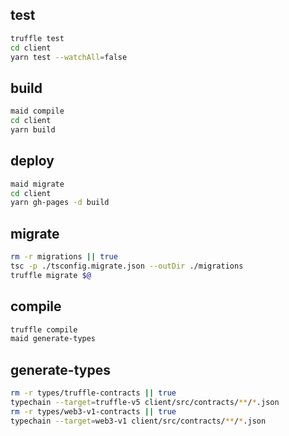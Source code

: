 ## test
```bash
truffle test
cd client
yarn test --watchAll=false
```

## build
```bash
maid compile
cd client
yarn build
```

## deploy
```bash
maid migrate
cd client
yarn gh-pages -d build
```

## migrate
```bash
rm -r migrations || true
tsc -p ./tsconfig.migrate.json --outDir ./migrations
truffle migrate $@
```

## compile
```bash
truffle compile
maid generate-types
```

## generate-types
```bash
rm -r types/truffle-contracts || true
typechain --target=truffle-v5 client/src/contracts/**/*.json
rm -r types/web3-v1-contracts || true
typechain --target=web3-v1 client/src/contracts/**/*.json
```
